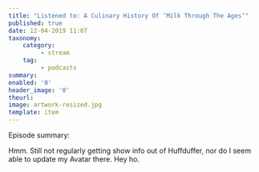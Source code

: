 ```yaml
---
title: "Listened to: A Culinary History Of ‘Milk Through The Ages’"
published: true
date: 12-04-2019 11:07
taxonomy:
    category:
         - stream
    tag:
         - podcasts
summary:
enabled: '0'
header_image: '0'
theurl: 
image: artwork-resized.jpg
template: item
---
```

 
Episode summary: 

Hmm. Still not regularly getting show info out of Huffduffer, nor do I seem able to update my Avatar there. Hey ho.

